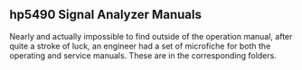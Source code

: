 ## hp5490 Signal Analyzer Manuals

Nearly and actually impossible to find outside of the operation manual, after quite a stroke of luck, an engineer had a set of microfiche for both the operating and service manuals. These are in the corresponding folders.